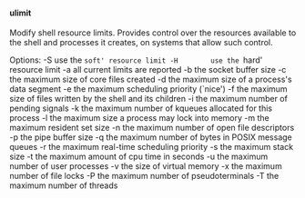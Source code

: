 #### ulimit

Modify shell resource limits.
Provides control over the resources available to the shell and processes
it creates, on systems that allow such control.

Options:
  -S        use the `soft' resource limit
  -H        use the `hard' resource limit
  -a        all current limits are reported
  -b        the socket buffer size
  -c        the maximum size of core files created
  -d        the maximum size of a process's data segment
  -e        the maximum scheduling priority (`nice')
  -f        the maximum size of files written by the shell and its children
  -i        the maximum number of pending signals
  -k        the maximum number of kqueues allocated for this process
  -l        the maximum size a process may lock into memory
  -m        the maximum resident set size
  -n        the maximum number of open file descriptors
  -p        the pipe buffer size
  -q        the maximum number of bytes in POSIX message queues
  -r        the maximum real-time scheduling priority
  -s        the maximum stack size
  -t        the maximum amount of cpu time in seconds
  -u        the maximum number of user processes
  -v        the size of virtual memory
  -x        the maximum number of file locks
  -P        the maximum number of pseudoterminals
  -T        the maximum number of threads
